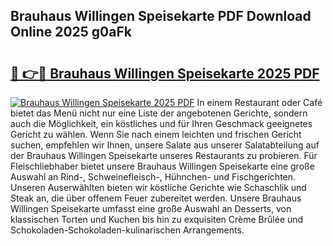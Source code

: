 ## Brauhaus Willingen Speisekarte PDF Download Online 2025 g0aFk

# <h2><a href="http://gc9wm8.nevu.top/?p=Brauhaus+Willingen+Speisekarte">🔗 👉🔴 Brauhaus Willingen Speisekarte 2025 PDF</a></h2>

[![Brauhaus Willingen Speisekarte 2025 PDF](https://i.imgur.com/dBaPXMq.png)](http://gc9wm8.nevu.top/?p=Brauhaus+Willingen+Speisekarte)
In einem Restaurant oder Café bietet das Menü nicht nur eine Liste der angebotenen Gerichte, sondern auch die Möglichkeit, ein köstliches und für Ihren Geschmack geeignetes Gericht zu wählen. Wenn Sie nach einem leichten und frischen Gericht suchen, empfehlen wir Ihnen, unsere Salate aus unserer Salatabteilung auf der Brauhaus Willingen Speisekarte unseres Restaurants zu probieren. Für Fleischliebhaber bietet unsere Brauhaus Willingen Speisekarte eine große Auswahl an Rind-, Schweinefleisch-, Hühnchen- und Fischgerichten. Unseren Auserwählten bieten wir köstliche Gerichte wie Schaschlik und Steak an, die über offenem Feuer zubereitet werden. Unsere Brauhaus Willingen Speisekarte umfasst eine große Auswahl an Desserts, von klassischen Torten und Kuchen bis hin zu exquisiten Crème Brûlée und Schokoladen-Schokoladen-kulinarischen Arrangements.
